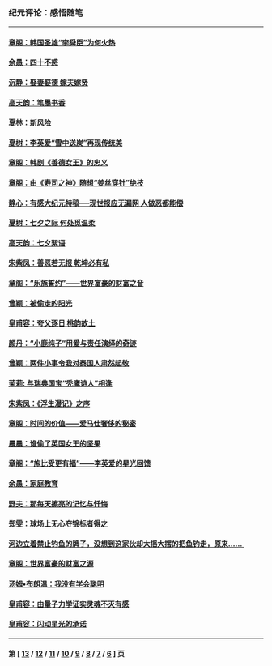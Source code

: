 ### 纪元评论：感悟随笔
---
#### [章阁：韩国圣雄“李舜臣”为何火热](../../pages/nsc1035/n4222744.md) 
#### [余愚：四十不惑](../../pages/nsc1035/n4222028.md) 
#### [沉静：娶妻娶德 嫁夫嫁贤](../../pages/nsc1035/n4221712.md) 
#### [高天韵：笔墨书香](../../pages/nsc1035/n4221571.md) 
#### [夏林：新风险](../../pages/nsc1035/n4220675.md) 
#### [夏树：李英爱“雪中送炭”再现传统美](../../pages/nsc1035/n4220206.md) 
#### [章阁：韩剧《善德女王》的忠义](../../pages/nsc1035/n4218986.md) 
#### [章阁：由《寿司之神》随想“姜丝穿针”绝技](../../pages/nsc1035/n4217582.md) 
#### [静心：有感大纪元特稿──现世报应无漏网 人做恶都能偿](../../pages/nsc1035/n4216158.md) 
#### [夏树：七夕之际 何处觅温柔](../../pages/nsc1035/n4214236.md) 
#### [高天韵：七夕絮语](../../pages/nsc1035/n4213093.md) 
#### [宋紫凤：善恶若无报 乾坤必有私](../../pages/nsc1035/n4212762.md) 
#### [章阁：“乐施誓约”——世界富豪的财富之音](../../pages/nsc1035/n4212416.md) 
#### [曾颖：被偷走的阳光](../../pages/nsc1035/n4211567.md) 
#### [皇甫容：夸父逐日 桃韵故土](../../pages/nsc1035/n4211516.md) 
#### [颜丹：“小鹿纯子”用爱与责任演绎的奇迹](../../pages/nsc1035/n4210725.md) 
#### [曾颖：两件小事令我对泰国人肃然起敬](../../pages/nsc1035/n4210298.md) 
#### [茉莉: 与瑞典国宝“秃鹰诗人”相逢](../../pages/nsc1035/n4208379.md) 
#### [宋紫凤：《浮生漫记》之序](../../pages/nsc1035/n4208052.md) 
#### [章阁：时间的价值——爱马仕奢侈的秘密](../../pages/nsc1035/n4207889.md) 
#### [晨晨：谁偷了英国女王的坚果](../../pages/nsc1035/n4207416.md) 
#### [章阁：“施比受更有福”——李英爱的星光回馈](../../pages/nsc1035/n4207138.md) 
#### [余愚：家庭教育](../../pages/nsc1035/n4205247.md) 
#### [野夫：那每天擦亮的记忆与忏悔](../../pages/nsc1035/n4205187.md) 
#### [郑雯：球场上无心夺锦标者得之](../../pages/nsc1035/n4204937.md) 
#### [河边立着禁止钓鱼的牌子，没想到这家伙却大摇大摆的把鱼钓走，原来…… ](../../pages/nsc1035/n4204645.md) 
#### [章阁：世界富豪的财富之源](../../pages/nsc1035/n4201386.md) 
#### [汤姆•布朗温：我没有学会聪明](../../pages/nsc1035/n4202266.md) 
#### [皇甫容：由量子力学证实灵魂不灭有感](../../pages/nsc1035/n4202158.md) 
#### [皇甫容：闪动星光的承诺](../../pages/nsc1035/n4201890.md) 

---
#### 第 [ [13](./13.md) / [12](./12.md) / [11](./11.md) / [10](./10.md) / [9](./9.md) / [8](./8.md) / [7](./7.md) / [6](./6.md) ] 页
